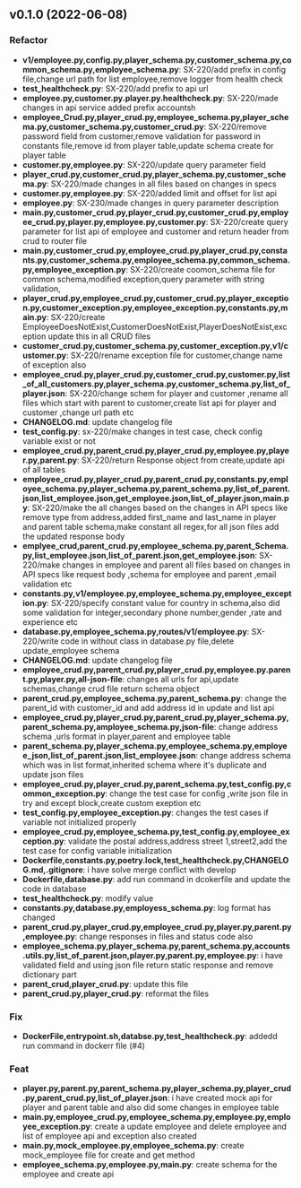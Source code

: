 ## v0.1.0 (2022-06-08)

### Refactor

- **v1/employee.py,config.py,player_schema.py,customer_schema.py,common_schema.py,employee_schema.py**: SX-220/add prefix in config file,change url path for list employee,remove logger from health check
- **test_healthcheck.py**: SX-220/add prefix to api url
- **employee.py,customer.py.player.py.healthcheck.py**: SX-220/made changes in api service added prefix accountsh
- **employee_Crud.py,player_crud.py,employee_schema.py,player_schema.py,customer_schema.py,customer_crud.py**: SX-220/remove password field from customer,remove validation for password in constants file,remove id from player table,update schema create for player table
- **customer.py,employee.py**: SX-220/update query parameter field
- **player_crud.py,customer_crud.py,player_schema.py,customer_schema.py**: SX-220/made changes in all files based on changes in specs
- **customer.py,employee.py**: SX-220/added limit and offset for list api
- **employee.py**: SX-230/made changes in query parameter description
- **main.py,customer_crud.py,player_crud.py,customer_crud.py,employee_crud.py,player.py,employee.py,customer.py**: SX-220/create query parameter for list api of employee and customer and return header from crud to router file
- **main.py,customer_crud.py,employee_crud.py,player_crud.py,constants.py,customer_schema.py,employee_schema.py,common_schema.py,employee_exception.py**: SX-220/create coomon_schema file for common schema,modified exception,query parameter with string validation,
- **player_crud.py,employee_crud.py,customer_crud.py,player_exception.py,customer_exception.py,employee_exception.py,constants.py,main.py**: SX-220/create EmployeeDoesNotExist,CustomerDoesNotExist,PlayerDoesNotExist,exception update this in all CRUD files
- **customer_crud.py,customer_schema.py,customer_exception.py,v1/customer.py**: SX-220/rename exception file for customer,change name of exception also
- **employee_crud.py,player_crud.py,customer_crud.py,customer.py,list_of_all_customers.py,player_schema.py,customer_schema.py,list_of_player.json**: SX-220/change schem for player and customer ,rename all files which start with parent to customer,create list api for player and customer ,change url path etc
- **CHANGELOG.md**: update changelog file
- **test_config.py**: sx-220/make changes in test case, check config variable exist or not
- **employee_crud.py,parent_crud.py,player_crud.py,employee.py,player.py,parent.py**: SX-220/return Response object from create,update api of all tables
- **employee_crud.py,player_crud.py,parent_crud.py,constants.py,employee_schema.py,player_schema.py,parent_schema.py,list_of_parent.json,list_employee.json,get_employee.json,list_of_player.json,main.py**: SX-220/make the all changes based on the changes in API specs like remove type from address,added first_name and last_name in player and parent table schema,make constant all regex,for all json files add the updated response body
- **emplyee_crud,parent_crud.py,employee_schema.py,parent_Schema.py,list_employee.json,list_of_parent.json,get_employee.json**: SX-220/make changes in employee and parent all files based on changes in API specs like request body ,schema for employee and parent ,email validation etc
- **constants.py,v1/employee.py,employee_schema.py,employee_exception.py**: SX-220/specify constant value for country in schema,also did some validation for integer,secondary phone number,gender ,rate and experience etc
- **database.py,employee_schema.py,routes/v1/employee.py**: SX-220/write code in without class in database.py file,delete update_employee schema
- **CHANGELOG.md**: update changelog file
- **employee_crud.py,parent_crud.py,player_crud.py,employee.py.parent.py,player.py,all-json-file**: changes all urls for api,update schemas,change crud file return schema object
- **parent_crud.py,employee_schema.py,parent_schema.py**: change the parent_id with customer_id and add address id in update and list api
- **employee_crud.py,player_crud.py,parent_crud.py,player_schema.py,parent_schema.py,amployee_schema.py,json-file**: change address schema ,urls format in player,parent and employee table
- **parent_schema.py,player_schema.py,employee_schema.py,employee_json,list_of_parent.json,list_employee.json**: change address schema which was in list format,inherited schema where it's duplicate and update json files
- **employee_crud.py,player_crud.py,parent_schema.py,test_config.py,common_exception.py**: change the test case for config ,write json file in try and except block,create custom exeption etc
- **test_config.py,employee_exception.py**: changes the test cases if variable not initialized properly
- **employee_crud.py,employee_schema.py,test_config.py,employee_exception.py**: validate the postal address,address street 1,street2,add the test case for config variable initialization
- **Dockerfile,constants.py,poetry.lock,test_healthcheck.py,CHANGELOG.md,.gitignore**: i have solve merge conflict with develop
- **Dockerfile,database.py**: add run command in dcokerfile and update the code in database
- **test_healthcheck.py**: modify value
- **constants.py,database.py,employess_schema.py**: log format has changed
- **parent_crud.py,player_crud.py,employee_crud.py,player.py,parent.py,employee.py**: change responses in files and status code also
- **employee_schema.py,player_schema.py,parent_schema.py,accounts.utils.py,list_of_parent.json,player.py,parent.py,employee.py**: i have validated field and using json file return static response and remove dictionary part
- **parent_crud,player_crud.py**: update this file
- **parent_crud.py,player_crud.py**: reformat the files

### Fix

- **DockerFile,entrypoint.sh,databse.py,test_healthcheck.py**: addedd run command in dockerr file (#4)

### Feat

- **player.py,parent.py,parent_schema.py,player_schema.py,player_crud.py,parent_crud.py,list_of_player.json**: i have created mock api for player and parent table and also did some changes in employee table
- **main.py,employee_crud.py,employee_schema.py,employee.py,employee_exception.py**: create a update employee and delete employee and list of employee api and exception also created
- **main.py,mock_employee.py,employee_schema.py**: create mock_employee file for create and get method
- **employee_schema.py,employee.py,main.py**: create schema for the employee and create api
